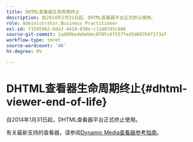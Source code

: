 ```yaml
---
title: DHTML查看器生命周期终止
description: 自2014年1月31日起，DHTML查看器平台正式终止使用。
role: Administrator,Business Practitioner
exl-id: f1595962-6da3-441d-838e-c1140745c088
source-git-commit: 1ad89be4ebddec0705c6f557fed3d697b9f1f3a7
workflow-type: tm+mt
source-wordcount: '40'
ht-degree: 0%

---
```


# DHTML查看器生命周期终止{#dhtml-viewer-end-of-life}

自2014年1月31日起，DHTML查看器平台正式终止使用。

有关最新支持的查看器，请参阅[Dynamic Media查看器参考指南](https://experienceleague.adobe.com/docs/dynamic-media-developer-resources.html)。
